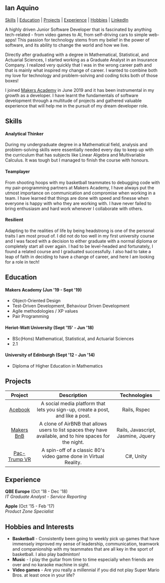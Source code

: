 ## Ian Aquino

[Skills](https://github.com/ianaquino47/CV/#skills) | [Education](https://github.com/ianaquino47/CV/#education) | [Projects](https://github.com/ianaquino47/CV/#projects) | [Experience](https://github.com/ianaquino47/CV/#experience) | [Hobbies](https://github.com/ianaquino47/CV/#hobbies-and-interests) | [LinkedIn](https://www.linkedin.com/in/ian-aquino/) 

A highly driven Junior Software Developer that is fascinated by anything tech-related - from video games to AI, from self-driving cars to simple web-apps! This passion for technology stems from my belief in the power of software, and its ability to change the world and how we live. 

Directly after graduating with a degree in Mathematical, Statistical, and Actuarial Sciences, I started working as a Graduate Analyst in an Insurance Company. I realized very quickly that I was in the wrong career path and that is mainly what inspired my change of career. I wanted to combine both my love for technology and problem-solving and coding ticks both of those boxes! 

I joined [Makers Academy](http://www.makersacademy.com/) in June 2019 and it has been instrumental in my growth as a developer. I have learnt the fundamentals of software development through a multitude of projects and gathered valuable experience that will help me in the pursuit of my dream developer role.

## Skills 

#### Analytical Thinker

During my undergraduate degree in a Mathematical field, analysis and problem-solving skills were essentially needed every day to keep up with the curriculum that has subjects like Linear Algebra and Multivariable Calculus. It was tough but I managed to finish the course with honours.

#### Teamplayer

From shooting hoops with my basketball teammates to debugging code with my pair-programming partners at Makers Academy, I have always put the utmost importance on communication and compromise when working in a team. I have learned that things are done with speed and finesse when everyone is happy with who they are working with. I have never failed to bring enthusiasm and hard work whenever I collaborate with others. 

#### Resilient

Adapting to the realities of life by being headstrong is one of the personal traits I am most proud of. I did not do too well in my first university course and I was faced with a decision to either graduate with a normal diploma or completely start all over again. I had to be level-headed and fortunately, I found a related course and I graduated successfully. I also had to take a leap of faith in deciding to have a change of career, and here I am looking for a role in tech!

## Education

#### Makers Academy (Jun '19 - Sept '19)

- Object-Oriented Design
- Test-Driven Development, Behaviour Driven Development
- Agile methodologies / XP values
- Pair Programming

#### Heriot-Watt University (Sept '15' - Jun '18)

- BSc(Hons) Mathematical, Statistical, and Actuarial Sciences
- 2.1

#### University of Edinburgh (Sept '12 - Jun '14)

- Diploma of Higher Education in Mathematics

## Projects

|                           Project                            |                         Description                          |            Technologies            |
| :----------------------------------------------------------: | :----------------------------------------------------------: | :--------------------------------: |
| [Acebook](https://github.com/ianaquino47/acebook-Stay_on_Track) | A social media platform that lets you sign-up, create a post, and like a post. |            Rails, Rspec            |
| [Makers BnB](https://github.com/KajaMaria/Airbe_or_not_to_be) | A clone of AirBNB that allows users to list spaces they have available, and to hire spaces for the night. | Rails, Javascript, Jasmine, Jquery |
|   [Pac-Trump VR](https://github.com/Kaymo1990/PacTrumpVR)    | A spin-off of a classic 80's video game done in Virtual Reality. |             C#, Unity              |



## Experience

**QBE Europe** (Oct '18 - Dec '18)    
*IT Graduate Analyst - Service Reporting*  

**Apple** (Oct '15 - Feb '17)    
*Product Zone Specialist*  

## Hobbies and Interests

- **Basketball** - Consistently been going to weekly pick up games that have immensely improved my sense of
  leadership, communication, teamwork and companionship with my teammates that are
  all key in the sport of basketball. I also play badminton!
- **Music**  - I play the guitar from time to time especially when friends are over and no karaoke machine in sight.
- **Video games** - Are you really a millennial if you did not play Super Mario Bros. at least once in your life?